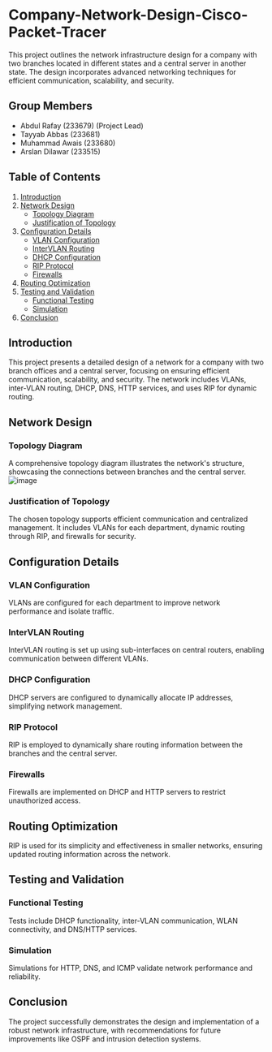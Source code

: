 # Company-Network-Design-Cisco-Packet-Tracer
This project outlines the network infrastructure design for a company with two branches located in different states and a central server in another state. The design incorporates advanced networking techniques for efficient communication, scalability, and security.

## Group Members
- Abdul Rafay (233679) (Project Lead)
- Tayyab Abbas (233681)
- Muhammad Awais (233680)
- Arslan Dilawar (233515)

## Table of Contents
1. [Introduction](#introduction)
2. [Network Design](#network-design)
   - [Topology Diagram](#topology-diagram)
   - [Justification of Topology](#justification-of-topology)
3. [Configuration Details](#configuration-details)
   - [VLAN Configuration](#vlan-configuration)
   - [InterVLAN Routing](#intervlan-routing)
   - [DHCP Configuration](#dhcp-configuration)
   - [RIP Protocol](#rip-protocol)
   - [Firewalls](#firewalls)
4. [Routing Optimization](#routing-optimization)
5. [Testing and Validation](#testing-and-validation)
   - [Functional Testing](#functional-testing)
   - [Simulation](#simulation)
6. [Conclusion](#conclusion)

## Introduction
This project presents a detailed design of a network for a company with two branch offices and a central server, focusing on ensuring efficient communication, scalability, and security. The network includes VLANs, inter-VLAN routing, DHCP, DNS, HTTP services, and uses RIP for dynamic routing.

## Network Design
### Topology Diagram
A comprehensive topology diagram illustrates the network's structure, showcasing the connections between branches and the central server.
![image](https://github.com/user-attachments/assets/f6c8708f-0f7a-4937-8b1b-d8ad78803ea7)

### Justification of Topology
The chosen topology supports efficient communication and centralized management. It includes VLANs for each department, dynamic routing through RIP, and firewalls for security.

## Configuration Details
### VLAN Configuration
VLANs are configured for each department to improve network performance and isolate traffic.

### InterVLAN Routing
InterVLAN routing is set up using sub-interfaces on central routers, enabling communication between different VLANs.

### DHCP Configuration
DHCP servers are configured to dynamically allocate IP addresses, simplifying network management.

### RIP Protocol
RIP is employed to dynamically share routing information between the branches and the central server.

### Firewalls
Firewalls are implemented on DHCP and HTTP servers to restrict unauthorized access.

## Routing Optimization
RIP is used for its simplicity and effectiveness in smaller networks, ensuring updated routing information across the network.

## Testing and Validation
### Functional Testing
Tests include DHCP functionality, inter-VLAN communication, WLAN connectivity, and DNS/HTTP services.

### Simulation
Simulations for HTTP, DNS, and ICMP validate network performance and reliability.

## Conclusion
The project successfully demonstrates the design and implementation of a robust network infrastructure, with recommendations for future improvements like OSPF and intrusion detection systems.

